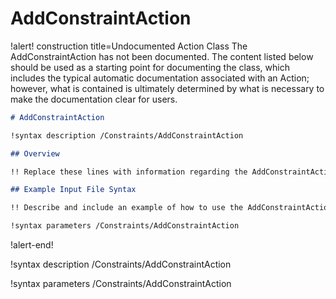 # AddConstraintAction

!alert! construction title=Undocumented Action Class
The AddConstraintAction has not been documented. The content listed below should be used as a starting point for
documenting the class, which includes the typical automatic documentation associated with an Action;
however, what is contained is ultimately determined by what is necessary to make the documentation
clear for users.

```markdown
# AddConstraintAction

!syntax description /Constraints/AddConstraintAction

## Overview

!! Replace these lines with information regarding the AddConstraintAction action.

## Example Input File Syntax

!! Describe and include an example of how to use the AddConstraintAction action.

!syntax parameters /Constraints/AddConstraintAction
```
!alert-end!

!syntax description /Constraints/AddConstraintAction

!syntax parameters /Constraints/AddConstraintAction
